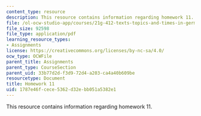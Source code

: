 ```yaml
---
content_type: resource
description: This resource contains information regarding homework 11.
file: /ol-ocw-studio-app/courses/21g-412-texts-topics-and-times-in-german-literature-fall-2009/1787e46fcece5362d32ebb051a5382e1_MIT21G_412F09_hw11.pdf
file_size: 92598
file_type: application/pdf
learning_resource_types:
- Assignments
license: https://creativecommons.org/licenses/by-nc-sa/4.0/
ocw_type: OCWFile
parent_title: Assignments
parent_type: CourseSection
parent_uid: 33b77d2d-f3d9-72d4-a203-ca4a40b609be
resourcetype: Document
title: Homework 11
uid: 1787e46f-cece-5362-d32e-bb051a5382e1
---
```

This resource contains information regarding homework 11.